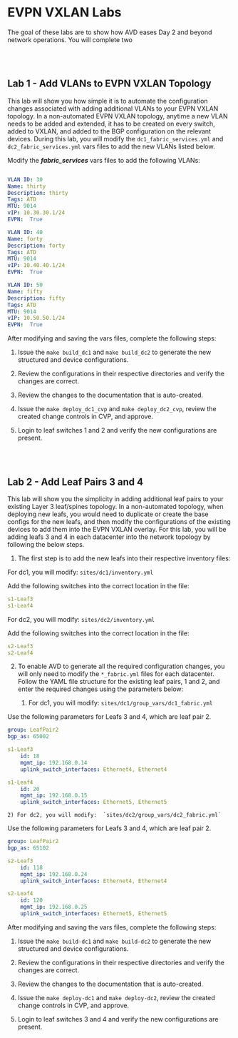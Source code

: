 # EVPN VXLAN Labs

The goal of these labs are to show how AVD eases Day 2 and beyond network operations.  You will complete two 

<br>
<br>

## Lab 1 - Add VLANs to EVPN VXLAN Topology

This lab will show you how simple it is to automate the configuration changes associated with adding additional VLANs to your EVPN VXLAN topology.  In a non-automated EVPN VXLAN topology, anytime a new VLAN needs to be added and extended, it has to be created on every switch, added to VXLAN, and added to the BGP configuration on the relevant devices.  During this lab, you will modify the `dc1_fabric_services.yml` and `dc2_fabric_services.yml` vars files to add the new VLANs listed below.  



Modify the ***fabric_services*** vars files to add the following VLANs:

```yaml

VLAN ID: 30
Name: thirty
Description: thirty
Tags: ATD
MTU: 9014
vIP: 10.30.30.1/24
EVPN:  True

VLAN ID: 40
Name: forty
Description: forty
Tags: ATD
MTU: 9014
vIP: 10.40.40.1/24
EVPN:  True

VLAN ID: 50
Name: fifty
Description: fifty
Tags: ATD
MTU: 9014
vIP: 10.50.50.1/24
EVPN:  True

```

After modifying and saving the vars files, complete the following steps:

1) Issue the `make build_dc1` and `make build_dc2` to generate the new structured and device configurations.

2) Review the configurations in their respective directories and verify the changes are correct.

3) Review the changes to the documentation that is auto-created.

4) Issue the `make deploy_dc1_cvp` and `make deploy_dc2_cvp`, review the created change controls in CVP, and approve.

5) Login to leaf switches 1 and 2 and verify the new configurations are present.

<br>
<br>


## Lab 2 - Add Leaf Pairs 3 and 4

This lab will show you the simplicity in adding additional leaf pairs to your existing Layer 3 leaf/spines topology.  In a non-automated topology, when deploying new leafs, you would need to duplicate or create the base configs for the new leafs, and then modify the configurations of the existing devices to add them into the EVPN VXLAN overlay.  For this lab, you will be adding leafs 3 and 4 in each datacenter into the network topology by following the below steps.

1) The first step is to add the new leafs into their respective inventory files:

For dc1, you will modify:  `sites/dc1/inventory.yml`

Add the following switches into the correct location in the file:

```yaml
s1-Leaf3
s1-Leaf4
```

For dc2, you will modify:  `sites/dc2/inventory.yml`

Add the following switches into the correct location in the file:

```yaml
s2-Leaf3
s2-Leaf4
```

2) To enable AVD to generate all the required configuration changes, you will only need to modify the `*_fabric.yml` files for each datacenter.  Follow the  YAML file structure for the existing leaf pairs, 1 and 2, and enter the required changes using the parameters below:

    1) For dc1, you will modify:  `sites/dc1/group_vars/dc1_fabric.yml`

Use the following parameters for Leafs 3 and 4, which are leaf pair 2.

```yaml
group: LeafPair2
bgp_as: 65002

s1-Leaf3
    id: 18
    mgmt_ip: 192.168.0.14
    uplink_switch_interfaces: Ethernet4, Ethernet4

s1-Leaf4
    id: 20
    mgmt_ip: 192.168.0.15
    uplink_switch_interfaces: Ethernet5, Ethernet5
```

    2) For dc2, you will modify:  `sites/dc2/group_vars/dc2_fabric.yml`

Use the following parameters for Leafs 3 and 4, which are leaf pair 2.

```yaml
group: LeafPair2
bgp_as: 65102

s2-Leaf3
    id: 118
    mgmt_ip: 192.168.0.24
    uplink_switch_interfaces: Ethernet4, Ethernet4

s2-Leaf4
    id: 120
    mgmt_ip: 192.168.0.25
    uplink_switch_interfaces: Ethernet5, Ethernet5
```

After modifying and saving the vars files, complete the following steps:

1) Issue the `make build-dc1` and `make build-dc2` to generate the new structured and device configurations.

2) Review the configurations in their respective directories and verify the changes are correct.  

3) Review the changes to the documentation that is auto-created.

4) Issue the `make deploy-dc1` and `make deploy-dc2`, review the created change controls in CVP, and approve.

5) Login to leaf switches 3 and 4 and verify the new configurations are present.